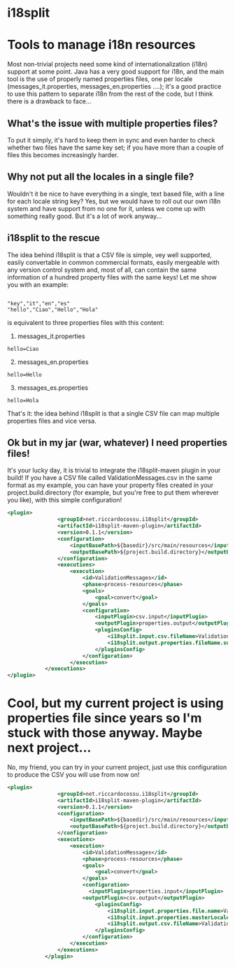 i18split
========

# Tools to manage i18n resources

Most non-trivial projects need some kind of internationalization (i18n) support at some point.
Java has a very good support for i18n, and the main tool is the use of properly named properties files, one per locale (messages_it.properties, messages_en.properties ....); it's a good practice to use this pattern to separate i18n from the rest of the code, but I think there is a drawback to face...

## What's the issue with multiple properties files?

To put it simply, it's hard to keep them in sync and even harder to check whether two files have the same key set; if you have more than a couple of files this becomes increasingly harder.

## Why not put all the locales in a single file?

Wouldn't it be nice to have everything in a single, text based file, with a line for each locale string key?
Yes, but we would have to roll out our own i18n system and have support from no one for it, unless we come up with something really good. But it's a lot of work anyway...

## i18split to the rescue

The idea behind i18split is that a CSV file is simple, vey well supported, easily convertable in common commercial formats, easily mergeable with any version control system and, most of all, can contain the same information of a hundred property files with the same keys!
Let me show you with an example:

<pre><code>
"key","it","en","es"
"hello","Ciao","Hello","Hola"
</code></pre>


is equivalent to three properties files with this content:

1. messages_it.properties 
<pre><code>hello=Ciao</code></pre>
2. messages_en.properties 
<pre><code>hello=Hello</code></pre>
3. messages_es.properties 
<pre><code>hello=Hola</code></pre>

That's it: the idea behind i18split is that a single CSV file can map multiple properties files and vice versa.

## Ok but in my jar (war, whatever) I need properties files!

It's your lucky day, it is trivial to integrate the i18split-maven plugin in your build!
If you have a CSV file called ValidationMessages.csv in the same format as my example, you can have your property files created in your project.build.directory (for example, but you're free to put them wherever you like), with this simple configuration!

```xml
<plugin>
				<groupId>net.riccardocossu.i18split</groupId>
				<artifactId>i18split-maven-plugin</artifactId>
				<version>0.1.1</version>
				<configuration>
					<inputBasePath>${basedir}/src/main/resources</inputBasePath>
					<outputBasePath>${project.build.directory}</outputBasePath>
				</configuration>
				<executions>
					<execution>
						<id>ValidationMessages</id>
						<phase>process-resources</phase>
						<goals>
							<goal>convert</goal>
						</goals>
						<configuration>
							<inputPlugin>csv.input</inputPlugin>
							<outputPlugin>properties.output</outputPlugin>
							<pluginsConfig>
								<i18split.input.csv.fileName>ValidationMessages.csv</i18split.input.csv.fileName>
								<i18split.output.properties.fileName.suffix>ValidationMessages</i18split.output.properties.fileName.suffix>
							</pluginsConfig>
						</configuration>
					</execution>
			</executions>
</plugin>
```

# Cool, but my current project is using properties file since years so I'm stuck with those anyway. Maybe next project...

No, my friend, you can try in your current project, just use this configuration to produce the CSV you will use from now on!

```xml
<plugin>
				<groupId>net.riccardocossu.i18split</groupId>
				<artifactId>i18split-maven-plugin</artifactId>
				<version>0.1.1</version>
				<configuration>
					<inputBasePath>${basedir}/src/main/resources</inputBasePath>
					<outputBasePath>${project.build.directory}</outputBasePath>
				</configuration>
				<executions>
					<execution>
						<id>ValidationMessages</id>
						<phase>process-resources</phase>
						<goals>
							<goal>convert</goal>
						</goals>
						<configuration>
						  <inputPlugin>properties.input</inputPlugin>
					    <outputPlugin>csv.output</outputPlugin>
							<pluginsConfig>
								<i18split.input.properties.file.name>ValidationMessages</i18split.input.properties.file.name>
								<i18split.input.properties.masterLocale>de</i18split.input.properties.masterLocale>
								<i18split.output.csv.fileName>ValidationMessages.csv</i18split.output.csv.fileName>
							</pluginsConfig>
						</configuration>
					</execution>
				</executions>
			</plugin>
```
